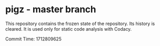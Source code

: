 # pigz - master branch

This repository contains the frozen state of the repository.
Its history is cleared. It is used only for static code
analysis with Codacy.

Commit Time: 1712809625